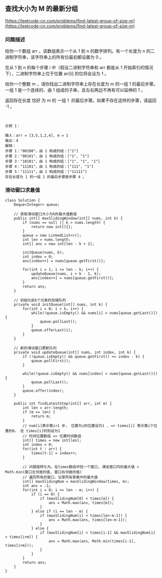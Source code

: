 ## 查找大小为 M 的最新分组
[https://leetcode-cn.com/problems/find-latest-group-of-size-m](https://leetcode-cn.com/problems/find-latest-group-of-size-m)
### 问题描述
给你一个数组 arr ，该数组表示一个从 1 到 n 的数字排列。有一个长度为 n 的二进制字符串，该字符串上的所有位最初都设置为 0 。

在从 1 到 n 的每个步骤 i 中（假设二进制字符串和 arr 都是从 1 开始索引的情况下），二进制字符串上位于位置 arr[i] 的位将会设为 1 。

给你一个整数 m ，请你找出二进制字符串上存在长度为 m 的一组 1 的最后步骤。一组 1 是一个连续的、由 1 组成的子串，且左右两边不再有可以延伸的 1 。

返回存在长度 恰好 为 m 的 一组 1  的最后步骤。如果不存在这样的步骤，请返回 -1 。

 
```
示例 1：

输入：arr = [3,5,1,2,4], m = 1
输出：4
解释：
步骤 1："00100"，由 1 构成的组：["1"]
步骤 2："00101"，由 1 构成的组：["1", "1"]
步骤 3："10101"，由 1 构成的组：["1", "1", "1"]
步骤 4："11101"，由 1 构成的组：["111", "1"]
步骤 5："11111"，由 1 构成的组：["11111"]
存在长度为 1 的一组 1 的最后步骤是步骤 4 。
```

### 滑动窗口求最值
```
class Solution {
    Deque<Integer> queue;

    // 获取滑动窗口大小为k的最大值数组
    public int[] maxSlidingWindow(int[] nums, int k) {
        if (nums == null || k > nums.length) {
            return new int[]{};
        }
        queue = new LinkedList<>();
        int len = nums.length;
        int[] ans = new int[len - k + 1];

        initQueue(nums, k);
        int index = 0;
        ans[index++] = nums[queue.getFirst()];

        for(int i = 1; i <= len - k; i++) {
            updateQueue(nums, i + k - 1, k);
            ans[index++] = nums[queue.getFirst()];
        }
        return ans;
    }

    // 初始化前k个元素的双端队列
    private void initQueue(int[] nums, int k) {
        for(int i = 0; i < k; i++) {
            while(!queue.isEmpty() && nums[i] > nums[queue.getLast()]) {
                queue.pollLast();
            }
            queue.offerLast(i);
        }
    }

    // 新的滑动窗口更新队列
    private void updateQueue(int[] nums, int index, int k) {
        if (!queue.isEmpty() && queue.getFirst() <= index - k) {
            queue.pollFirst();
        }

        while(!queue.isEmpty() && nums[index] > nums[queue.getLast()]) {
            queue.pollLast();
        }
        queue.offer(index);
    }

    public int findLatestStep(int[] arr, int m) {
        int len = arr.length;
        if (m == len) {
            return m;
        }
        // num[i]表示第i+1 步， 位置为i的位置设为1 . => times[i] 表示第i个位置的0， 在 times[i]时刻设为1
        // 时间位置数组 => 位置时间数组
        int[] times = new int[len];
        int index = 0;
        for(int t : arr) {
            times[t-1] = index++;
        }

        // 问题就转化为，在times数组中找一个窗口, 满足窗口内的最大值 < Math.min(窗口左邻居的值, 窗口右邻居的值)
        // 遍历所有的窗口，记录所有答案中的最大值
        int[] maxSlidingNum = maxSlidingWindow(times, m);
        int ans = -1;
        for(int i = 0; i <= len - m; i++) {
            if (i == 0) {
                if (maxSlidingNum[0] < times[m]) {
                    ans = Math.max(ans, times[m]);
                }
            } else if (i == len - m) {
                if (maxSlidingNum[i] < times[len-m-1]) {
                    ans = Math.max(ans, times[len-m-1]);
                }
            } else {
                if (maxSlidingNum[i] < times[i-1] && maxSlidingNum[i] < times[i+m]) {
                    ans = Math.max(ans, Math.min(times[i-1], times[i+m]));
                }
            }
        }
        return ans;
    }
}
```
